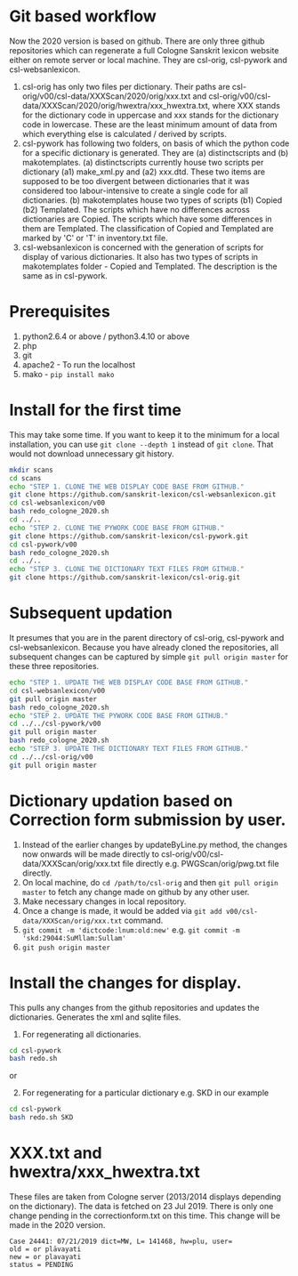 # Git based workflow

Now the 2020 version is based on github.
There are only three github repositories which can regenerate a full Cologne Sanskrit lexicon website either on remote server or local machine.
They are csl-orig, csl-pywork and csl-websanlexicon. 

1. csl-orig has only two files per dictionary. Their paths are csl-orig/v00/csl-data/XXXScan/2020/orig/xxx.txt and csl-orig/v00/csl-data/XXXScan/2020/orig/hwextra/xxx_hwextra.txt, where XXX stands for the dictionary code in uppercase and xxx stands for the dictionary code in lowercase. These are the least minimum amount of data from which everything else is calculated / derived by scripts.
2. csl-pywork has following two folders, on basis of which the python code for a specific dictionary is generated.
They are (a) distinctscripts and (b) makotemplates. 
(a) distinctscripts currently house two scripts per dictionary (a1) make_xml.py and (a2) xxx.dtd.
These two items are supposed to be too divergent between dictionaries that it was considered too labour-intensive to create a single code for all dictionaries.
(b) makotemplates house two types of scripts (b1) Copied (b2) Templated.
The scripts which have no differences across dictionaries are Copied.
The scripts which have some differences in them are Templated.
The classification of Copied and Templated are marked by 'C' or 'T' in inventory.txt file.
3. csl-websanlexicon is concerned with the generation of scripts for display of various dictionaries.
It also has two types of scripts in makotemplates folder - Copied and Templated.
The description is the same as in csl-pywork.

# Prerequisites

1. python2.6.4 or above / python3.4.10 or above
2. php
3. git
4. apache2 - To run the localhost
4. mako - `pip install mako`

# Install for the first time

This may take some time.
If you want to keep it to the minimum for a local installation, you can use `git clone --depth 1` instead of `git clone`.
That would not download unnecessary git history.

```bash
mkdir scans
cd scans
echo "STEP 1. CLONE THE WEB DISPLAY CODE BASE FROM GITHUB."
git clone https://github.com/sanskrit-lexicon/csl-websanlexicon.git
cd csl-websanlexicon/v00
bash redo_cologne_2020.sh
cd ../..
echo "STEP 2. CLONE THE PYWORK CODE BASE FROM GITHUB."
git clone https://github.com/sanskrit-lexicon/csl-pywork.git
cd csl-pywork/v00
bash redo_cologne_2020.sh
cd ../..
echo "STEP 3. CLONE THE DICTIONARY TEXT FILES FROM GITHUB."
git clone https://github.com/sanskrit-lexicon/csl-orig.git
```

# Subsequent updation

It presumes that you are in the parent directory of csl-orig, csl-pywork and csl-websanlexicon.
Because you have already cloned the repositories, all subsequent changes can be captured by simple `git pull origin master` for these three repositories.

```bash
echo "STEP 1. UPDATE THE WEB DISPLAY CODE BASE FROM GITHUB."
cd csl-websanlexicon/v00
git pull origin master
bash redo_cologne_2020.sh
echo "STEP 2. UPDATE THE PYWORK CODE BASE FROM GITHUB."
cd ../../csl-pywork/v00
git pull origin master
bash redo_cologne_2020.sh
echo "STEP 3. UPDATE THE DICTIONARY TEXT FILES FROM GITHUB."
cd ../../csl-orig/v00
git pull origin master
```

# Dictionary updation based on Correction form submission by user.

1. Instead of the earlier changes by updateByLine.py method, the changes now onwards will be made directly to csl-orig/v00/csl-data/XXXScan/orig/xxx.txt file directly e.g. PWGScan/orig/pwg.txt file directly.
2. On local machine, do `cd /path/to/csl-orig` and then `git pull origin master` to fetch any change made on github by any other user.
3. Make necessary changes in local repository.
4. Once a change is made, it would be added via `git add v00/csl-data/XXXScan/orig/xxx.txt` command.
5. `git commit -m 'dictcode:lnum:old:new'` e.g. `git commit -m 'skd:29044:SuMllam:Sullam'`
6. `git push origin master`

# Install the changes for display.

This pulls any changes from the github repositories and updates the dictionaries.
Generates the xml and sqlite files.

1. For regenerating all dictionaries.
```bash
cd csl-pywork
bash redo.sh
```

or 

2. For regenerating for a particular dictionary e.g. SKD in our example
```bash
cd csl-pywork
bash redo.sh SKD
```

# XXX.txt and hwextra/xxx_hwextra.txt

These files are taken from Cologne server (2013/2014 displays depending on the dictionary).
The data is fetched on 23 Jul 2019.
There is only one change pending in the correctionform.txt on this time.
This change will be made in the 2020 version.
```
Case 24441: 07/21/2019 dict=MW, L= 141468, hw=plu, user=
old = or plāvayati
new = or plavayati
status = PENDING
```

